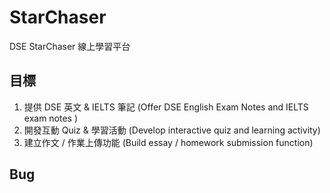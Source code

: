 # StarChaser

DSE StarChaser 線上學習平台

## 目標

1. 提供 DSE 英文 & IELTS 筆記 (Offer DSE English Exam Notes and IELTS exam notes )
2. 開發互動 Quiz & 學習活動 (Develop interactive quiz and learning activity)
3. 建立作文 / 作業上傳功能 (Build essay / homework submission function)

## Bug
